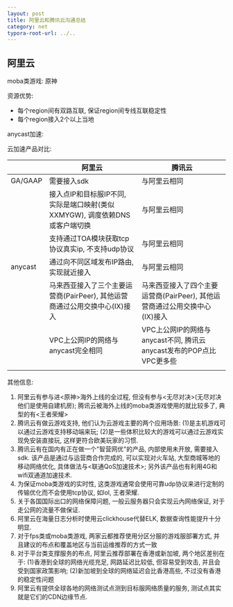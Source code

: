 ```yaml
---
layout: post
title: 阿里云和腾讯云沟通总结
category: net
typora-root-url: ../..
---
```


## 阿里云

moba类游戏: 原神

资源优势: 

* 每个region间有双路互联, 保证region间专线互联稳定性
* 每个region接入2个以上当地

anycast加速: 

云加速产品对比:

|         | 阿里云                                                       | 腾讯云                                                       |
| ------- | ------------------------------------------------------------ | ------------------------------------------------------------ |
| GA/GAAP | 需要接入sdk                                                  | 与阿里云相同                                                 |
|         | 接入点IP和目标服IP不同, 实际是端口映射(类似XXMYGW), 调度依赖DNS或客户端切换 | 与阿里云相同                                                 |
|         | 支持通过TOA模块获取tcp协议真实ip, 不支持udp协议              | 与阿里云相同                                                 |
| anycast | 通过向不同区域发布IP路由, 实现就近接入                       | 与阿里云相同                                                 |
|         | 马来西亚接入了三个主要运营商(PairPeer), 其他运营商通过公用交换中心(IX)接入 | 马来西亚接入了四个主要运营商(PairPeer), 其他运营商通过公用交换中心(IX)接入 |
|         | VPC上公网IP的网络与anycast完全相同                           | VPC上公网IP的网络与anycast不同, 腾讯云anycast发布的POP点比VPC更多些 |
|         |                                                              |                                                              |



其他信息:

1. 阿里云有参与进<原神>海外上线的全过程, 但没有参与<无尽对决>(无尽对决他们是使用自建机房); 腾讯云被海外上线的moba类游戏使用的就比较多了, 典型的有<王者荣耀>
2. 腾讯云有做云游戏支持, 他们认为云游戏主要的两个应用场景: (1)是主机游戏可以通过云游戏支持移动端来玩; (2)是一些体积比较大的游戏可以通过云游戏实现免安装直接玩, 这样更符合欧美玩家的习惯.
3. 腾讯云有在国内有正在做一个"智营网优"的产品, 内部使用未开放, 需要接入sdk. 该产品是通过与运营商合作完成的, 可以实现对火车站, 大型商城等地的移动网络优化, 具体做法与<联通QoS加速技术>; 另外该产品也有利用4G和wifi双通道加速技术.
4. 为保证moba类游戏的实时性, 这类游戏通常会使用可靠udp协议来进行定制的传输优化而不会使用tcp协议, 如lol, 王者荣耀.
5. 关于各国国际出口的网络保障问题, 一般云服务器只会实现云內网络保证, 对于走公网的流量不做保证.
6. 阿里云在海量日志分析时使用云clickhouse代替ELK, 数据查询性能提升十分明显.
7. 对于fps类或moba类游戏, 两家云都推荐使用分区分服的游戏服部署方式, 并且建议的布点和覆盖地区与当前运维推荐的方式一致
8. 对于平台类支撑服务的布点, 阿里云推荐部署在香港或新加坡, 两个地区差别在于: (1)香港到全球的网络光缆充足, 网路延迟比较低, 但容易受到攻击, 并且会受到国家政策影响; (2)新加坡到全球的网络延迟会比香港高些, 不过没有香港的稳定性问题
9. 阿里云有提供全球各地的网络测试点测到目标服网络质量的服务, 测试点其实就是它们的CDN边缘节点. 